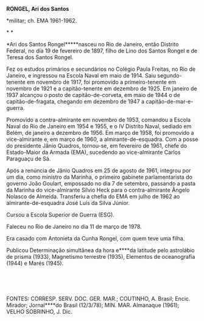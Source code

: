 **RONGEL, Ari dos Santos**

\*militar; ch. EMA 1961-1962.

* *

*Ari dos Santos Rongel*****nasceu no Rio de Janeiro, então Distrito
Federal, no dia 19 de fevereiro de 1897, filho de Lino dos Santos Rongel
e de Teresa dos Santos Rongel.

Fez os estudos primários e secundários no Colégio Paula Freitas, no Rio
de Janeiro, e ingressou na Escola Naval em maio de 1914. Saiu
segundo-tenente em novembro de 1917, foi promovido a primeiro-tenente em
novembro de 1921 e a capitão-tenente em dezembro de 1925. Em janeiro de
1937 alcançou o posto de capitão-de-corveta, em maio de 1944 o de
capitão-de-fragata, chegando em dezembro de 1947 a
capitão-de-mar-e-guerra.

Promovido a contra-almirante em novembro de 1953, comandou a Escola
Naval do Rio de Janeiro em 1954 e 1955, e o IV Distrito Naval, sediado
em Belém, de janeiro a dezembro de 1956. Em março de 1958, foi promovido
a vice-almirante e, em março de 1960, a almirante-de-esquadra. Com a
posse do presidente Jânio Quadros, tornou-se, em fevereiro de 1961,
chefe do Estado-Maior da Armada (EMA), sucedendo ao vice-almirante
Carlos Paraguaçu de Sá.

Após a renúncia de Jânio Quadros em 25 de agosto de 1961, integrou por
um dia, como ministro da Marinha, o primeiro gabinete parlamentarista do
governo João Goulart, empossado no dia 7 de setembro, passando a pasta
da Marinha do vice-almirante Sílvio Heck para o contra-almirante Ângelo
Nolasco de Almeida. Transferiu a chefia do EMA em julho de 1962 ao
almirante-de-esquadra José Luís da Silva Júnior.

Cursou a Escola Superior de Guerra (ESG).

Faleceu no Rio de Janeiro no dia 11 de março de 1978.

Era casado com Antonieta da Cunha Rongel, com quem teve uma filha.

Publicou Determinação simultânea da hora e****da latitude pelo
astrolábio de prisma (1933), Magnetismo terrestre (1935), Elementos de
oceanografia (1944) e Marés (1945).

 

 

FONTES: CORRESP. SERV. DOC. GER. MAR.; COUTINHO, A. Brasil; Encic.
Mirador; Jornal****do Brasil (12/3/78); MIN. MAR. Almanaque (1961);
VELHO SOBRINHO, J. Dic.

 
